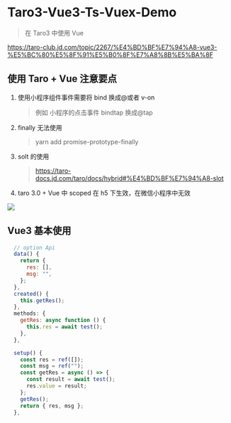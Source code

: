 # Taro3-Vue3-Ts-Vuex-Demo

> 在 Taro3 中使用 Vue

https://taro-club.jd.com/topic/2267/%E4%BD%BF%E7%94%A8-vue3-%E5%BC%80%E5%8F%91%E5%B0%8F%E7%A8%8B%E5%BA%8F

## 使用 Taro + Vue 注意要点

1. 使用小程序组件事件需要将 bind 换成@或者 v-on
   > 例如 小程序的点击事件 bindtap 换成@tap
2. finally 无法使用
   > yarn add promise-prototype-finally
3. solt 的使用
   > https://taro-docs.jd.com/taro/docs/hybrid#%E4%BD%BF%E7%94%A8-slot
4. taro 3.0 + Vue 中 scoped 在 h5 下生效，在微信小程序中无效

![](https://tva1.sinaimg.cn/large/008eGmZEgy1gpi7rpndinj31dx0u0tie.jpg)

## Vue3 基本使用

```js
  // option Api
  data() {
    return {
      res: [],
      msg: "",
    };
  },
  created() {
    this.getRes();
  },
  methods: {
    getRes: async function () {
      this.res = await test();
    },
  },
```

```js
  setup() {
    const res = ref([]);
    const msg = ref("");
    const getRes = async () => {
      const result = await test();
      res.value = result;
    };
    getRes();
    return { res, msg };
  },
```
